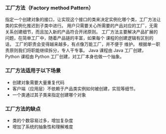 ### 工厂方法（Factory method Pattern）
指定一个创建对象的接口，让实现这个接口的类来决定实例化哪个类，工厂方法让类的实例化推迟到子类中进行。
用户只需要关心所需要的产品对应的工厂，无需关系创建细节，而且加入新的产品符合开闭原则。
工厂方法主要解决产品扩展的问题，在简单工厂中，随着产品链的丰富，如果每个 课程的创建逻辑有区别的话，
工厂的职责会变得越来越多，有点像万能工厂，并不便于 维护。
根据单一职责原则我们将职能继续拆分，专人干专事。
Java 课程由 Java 工厂创建， Python 课程由 Python 工厂创建，对工厂本身也做一个抽象。
### 工厂方法适用于以下场景
- 创建对象需要大量重复代码
- 客户端（应用层）不依赖于产品类实例如何被创建，实现等细节。
- 一个类通过其子类来指定创建哪个对象
### 工厂方法的缺点
- 类的个数容易过多，增加复杂度
- 增加了系统的抽象性和理解难度
